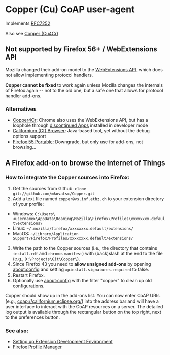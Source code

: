 Copper (Cu) CoAP user-agent
===========================

Implements [RFC7252](http://tools.ietf.org/html/rfc7252)

Also see [Copper (Cu4Cr)](https://github.com/mkovatsc/Copper4Cr)

## Not supported by Firefox 56+ / WebExtensions API

Mozilla changed their add-on model to the [WebExtensions API](https://developer.mozilla.org/Add-ons/WebExtensions), which does not allow implementing protocol handlers.

**Copper cannot be fixed** to work again unless Mozilla changes the internals of Firefox again -- not to the old one, but a safe one that allows for protocol handler add-ons.

### Alternatives

* [Copper4Cr](https://github.com/mkovatsc/Copper4Cr): Chrome also uses the WebExtensions API, but has a loophole through [discontinued Apps](https://blog.chromium.org/2016/08/from-chrome-apps-to-web.html) installed in developer mode
* [Californium (Cf) Browser](https://github.com/eclipse/californium.tools/tree/master/cf-browser): Java-based tool, yet without the debug options support
* [Firefox 55 Portable](https://www.firefox-usb.com/): Downgrade, but only use for add-ons, not browsing...

## A Firefox add-on to browse the Internet of Things

### How to integrate the Copper sources into Firefox:

1. Get the sources from Github: `clone git://github.com/mkovatsc/Copper.git`
2. Add a text file named `copper@vs.inf.ethz.ch` to your extension directory of your profile:
 - Windows: `C:\Users\<username>\AppData\Roaming\Mozilla\Firefox\Profiles\xxxxxxxx.default\extensions\`
 - Linux: `~/.mozilla/firefox/xxxxxxxx.default/extensions/`
 - MacOS: `~/Library/Application Support/Firefox/Profiles/xxxxxxxx.default/extensions/`
3. Write the path to the Copper sources (i.e., the directory that contains `install.rdf` and `chrome.manifest`) with (back)slash at the end to the file (e.g., `D:\Projects\Git\Copper\`).
4. Since Firefox 43 you need to **allow unsigned add-ons** by opening [about:config](about:config) and setting `xpinstall.signatures.required` to false.
5. Restart Firefox.
6. Optionally use [about:config](about:config) with the filter "copper" to clean up old configurations.

Copper should show up in the add-ons list. You can now enter CoAP URIs (e.g., [coap://californium.eclipse.org/](coap://californium.eclipse.org/)) into the address bar and will have a user interface to interact with the CoAP resources on a server. The detailed log output is available through the rectangular button on the top right, next to the preferences button.

### See also:

 - [Setting up Extension Development Environment](https://developer.mozilla.org/en/setting_up_extension_development_environment)
 - [Firefox Profile Manager](https://support.mozilla.org/en-US/kb/profile-manager-create-and-remove-firefox-profiles)
 
